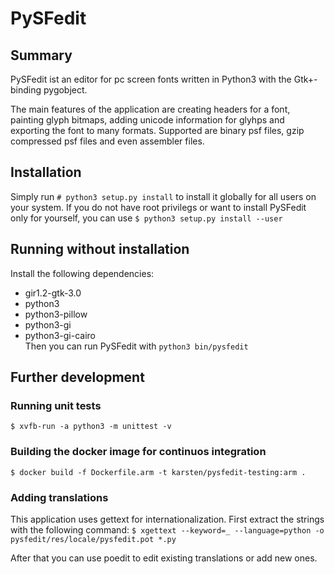 # PySFedit

## Summary
PySFedit ist an editor for pc screen fonts written in Python3 with the
Gtk+-binding pygobject.

The main features of the application are creating headers for a font,
painting glyph bitmaps, adding unicode information for glyhps and
exporting the font to many formats. Supported are binary psf files, gzip
compressed psf files and even assembler files.


## Installation
Simply run `# python3 setup.py install` to install it globally for all
users on your system. If you do not have root privilegs or want to 
install PySFedit only for yourself, you can use
`$ python3 setup.py install --user`

## Running without installation
Install the following dependencies:
- gir1.2-gtk-3.0 
- python3
- python3-pillow
- python3-gi
- python3-gi-cairo  
Then you can run PySFedit with `python3 bin/pysfedit`

## Further development

### Running unit tests
`$ xvfb-run -a python3 -m unittest -v`

### Building the docker image for continuos integration
`$ docker build -f Dockerfile.arm -t karsten/pysfedit-testing:arm .`

### Adding translations
This application uses gettext for internationalization. First extract
the strings with the following command:
`$ xgettext --keyword=_ --language=python -o pysfedit/res/locale/pysfedit.pot *.py`

After that you can use poedit to edit existing translations or add new
ones.
